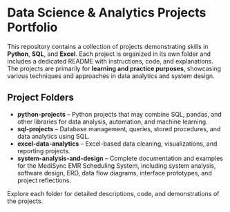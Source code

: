 # Data Science & Analytics Projects Portfolio

This repository contains a collection of projects demonstrating skills in **Python**, **SQL**, and **Excel**. Each project is organized in its own folder and includes a dedicated README with instructions, code, and explanations. The projects are primarily for **learning and practice purposes**, showcasing various techniques and approaches in data analytics and system design.

## Project Folders

- **python-projects** – Python projects that may combine SQL, pandas, and other libraries for data analysis, automation, and machine learning.
- **sql-projects** – Database management, queries, stored procedures, and data analytics using SQL.  
- **excel-data-analytics** – Excel-based data cleaning, visualizations, and reporting projects.  
- **system-analysis-and-design** – Complete documentation and examples for the MediSync EMR Scheduling System, including system analysis, software design, ERD, data flow diagrams, interface prototypes, and project reflections. 

Explore each folder for detailed descriptions, code, and demonstrations of the projects.

